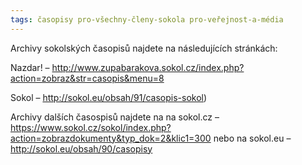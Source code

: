 ```yaml
---
tags: časopisy pro-všechny-členy-sokola pro-veřejnost-a-média
---
```


Archivy sokolských časopisů najdete na následujících stránkách:

Nazdar! – http://www.zupabarakova.sokol.cz/index.php?action=zobraz&str=casopis&menu=8

Sokol – http://sokol.eu/obsah/91/casopis-sokol)

Archivy dalších časospisů najdete na na sokol.cz – https://www.sokol.cz/sokol/index.php?action=zobrazdokumenty&typ_dok=2&klic1=300 nebo na sokol.eu – http://sokol.eu/obsah/90/casopisy
